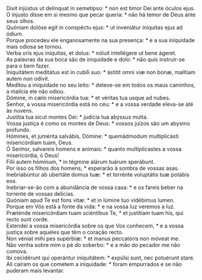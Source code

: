 <div class="dropcap text-justify">Dixit injústus ut delínquat in semetípso: * non est timor Dei ante óculos ejus.</div>
<div class="dropcap text-justify">O injusto disse em si mesmo que pecar queria: * não há temor de Deus ante seus olhos.</div>
<div class="text-justify">Quóniam dolóse egit in conspéctu ejus: * ut inveniátur iníquitas ejus ad ódium.</div>
<div class="text-justify">Porque procedeu ele enganosamente na sua presença: * e a sua iniquidade mais odiosa se tornou.</div>
<div class="text-justify">Verba oris ejus iníquitas, et dolus: * nóluit intellégere ut bene ágeret.</div>
<div class="text-justify">As palavras da sua boca são de iniquidade e dolo: * não quis instruir-se para o bem fazer.</div>
<div class="text-justify">Iniquitátem meditátus est in cubíli suo: * ástitit omni viæ non bonæ, malítiam autem non odívit.</div>
<div class="text-justify">Meditou a iniquidade no seu leito: * deteve-se em todos os maus caminhos, a malícia ele não odiou.</div>
<div class="text-justify">Dómine, in cælo misericórdia tua: * et véritas tua usque ad nubes.</div>
<div class="text-justify">Senhor, a vossa misericórdia está no céu: * e a vossa verdade eleva-se até às nuvens.</div>
<div class="text-justify">Justítia tua sicut montes Dei: * judícia tua abýssus multa.</div>
<div class="text-justify">Vossa justiça é como os montes de Deus: * vossos juízos são um abysmo profundo.</div>
<div class="text-justify">Hómines, et juménta salvábis, Dómine: * quemádmodum multiplicásti misericórdiam tuam, Deus.</div>
<div class="text-justify">Ó Senhor, salvareis homens e animais: * quanto multiplicastes a vossa misericórdia, ó Deus!</div>
<div class="text-justify">Fílii autem hóminum, * in tégmine alárum tuárum sperábunt.</div>
<div class="text-justify">Por isso os filhos dos homens, * esperarão à sombra de vossas asas.</div>
<div class="text-justify">Inebriabúntur ab ubertáte domus tuæ: * et torrénte voluptátis tuæ potábis eos.</div>
<div class="text-justify">Inebriar-se-ão com a abundância de vossa casa: * e os fareis beber na torrente de vossas delícias.</div>
<div class="text-justify">Quóniam apud Te est fons vitæ: * et in lúmine tuo vidébimus lumen.</div>
<div class="text-justify">Porque em Vós está a fonte da vida: * e na vossa luz veremos a luz.</div>
<div class="text-justify">Præténde misericórdiam tuam sciéntibus Te, * et justítiam tuam his, qui recto sunt corde.</div>
<div class="text-justify">Estendei a vossa misericórdia sobre os que Vos conhecem, * e a vossa justiça sobre aqueles que têm o coração recto.</div>
<div class="text-justify">Non véniat mihi pes supérbiæ: * et manus peccatóris non móveat me.</div>
<div class="text-justify">Não venha sobre mim o pé do soberbo: * e a mão do pecador me não comova.</div>
<div class="text-justify">Ibi cecidérunt qui operántur iniquitátem: * expúlsi sunt, nec potuérunt stare.</div>
<div class="text-justify">Ali caíram os que cometem a iniquidade: * foram empurrados e se não puderam mais levantar.</div>
